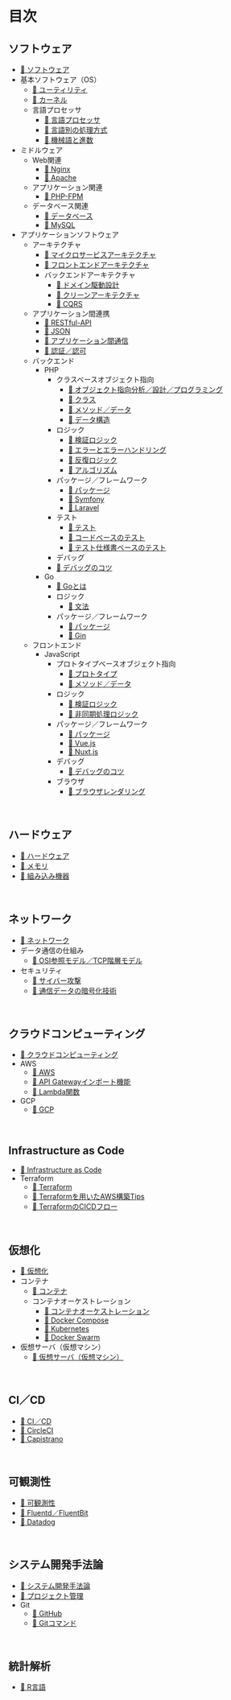 # 目次

## ソフトウェア
* [📖 ︎ソフトウェア](https://hiroki-it.github.io/tech-notebook-gitbook/public/software/software.html)
* 基本ソフトウェア（OS）
    * [📖 ︎ユーティリティ](https://hiroki-it.github.io/tech-notebook-gitbook/public/software/software_basic_utility.html)
    * [📖 ︎カーネル](https://hiroki-it.github.io/tech-notebook-gitbook/public/software/software_basic_kernel.html)
    * 言語プロセッサ
        * [📖 ︎言語プロセッサ](https://hiroki-it.github.io/tech-notebook-gitbook/public/software/software_basic_language_processor.html)
        * [📖 ︎言語別の処理方式](https://hiroki-it.github.io/tech-notebook-gitbook/public/software/software_basic_language_processor_process_mode.html)
        * [📖 ︎機械語と進数](https://hiroki-it.github.io/tech-notebook-gitbook/public/software/software_basic_language_processor_machine_language_and_radix.html)
* ミドルウェア
    * Web関連
        * [📖 ︎Nginx](https://hiroki-it.github.io/tech-notebook-gitbook/public/software/software_middleware_web_nginx.html)
        * [📖 ︎Apache](https://hiroki-it.github.io/tech-notebook-gitbook/public/software/software_middleware_web_apache.html)
    * アプリケーション関連
        * [📖 ︎PHP-FPM](https://hiroki-it.github.io/tech-notebook-gitbook/public/software/software_middleware_application_php_fpm.html)
    * データベース関連
        * [📖 ︎データベース](https://hiroki-it.github.io/tech-notebook-gitbook/public/software/software_middleware_database.html)
        * [📖 My︎SQL](https://hiroki-it.github.io/tech-notebook-gitbook/public/software/software_middleware_database_mysql.html)
* アプリケーションソフトウェア
    * アーキテクチャ
        * [📖 ︎マイクロサービスアーキテクチャ](https://hiroki-it.github.io/tech-notebook-gitbook/public/software/software_application_architecture_microservice.html)
        * [📖 ︎フロントエンドアーキテクチャ](https://hiroki-it.github.io/tech-notebook-gitbook/public/software/software_application_architecture_frontend.html)
        * バックエンドアーキテクチャ
            * [📖 ︎ドメイン駆動設計](https://hiroki-it.github.io/tech-notebook-gitbook/public/software/software_application_architecture_backend_domain_driven_design.html)
            * [📖 ︎クリーンアーキテクチャ](https://hiroki-it.github.io/tech-notebook-gitbook/public/software/software_application_architecture_backend_domain_driven_design_clean_architecture.html)
            * [📖 ︎CQRS](https://hiroki-it.github.io/tech-notebook-gitbook/public/software/software_application_architecture_backend_cqrs.html)
    * アプリケーション間連携
        * [📖 ︎RESTful-API](https://hiroki-it.github.io/tech-notebook-gitbook/public/software/software_application_collaboration_api_restful.html)
        * [📖 ︎JSON](https://hiroki-it.github.io/tech-notebook-gitbook/public/software/software_application_collaboration_json.html)
        * [📖 ︎アプリケーション間通信](https://hiroki-it.github.io/tech-notebook-gitbook/public/software/software_application_collaboration_communication.html)
        * [📖 ︎認証／認可](https://hiroki-it.github.io/tech-notebook-gitbook/public/software/software_application_collaboration_authentication_authorization.html)
    * バックエンド
        * PHP
            * クラスベースオブジェクト指向
                * [📖 ︎オブジェクト指向分析／設計／プログラミング](https://hiroki-it.github.io/tech-notebook-gitbook/public/software/software_application_backend_php_object_orientation_analysis_design_programming.html)
                * [📖 ︎クラス](https://hiroki-it.github.io/tech-notebook-gitbook/public/software/software_application_backend_php_object_orientation_class.html)
                * [📖 ︎メソッド／データ](https://hiroki-it.github.io/tech-notebook-gitbook/public/software/software_application_backend_php_object_orientation_method_data.html)
                * [📖 ︎データ構造](https://hiroki-it.github.io/tech-notebook-gitbook/public/software/software_application_backend_php_object_orientation_data_structure.html)
            * ロジック
                * [📖 ︎検証ロジック](https://hiroki-it.github.io/tech-notebook-gitbook/public/software/software_application_backend_php_logic_validation.html)
                * [📖 ︎エラーとエラーハンドリング](https://hiroki-it.github.io/tech-notebook-gitbook/public/software/software_application_backend_php_logic_error_and_error_handling.html)
                * [📖 ︎反復ロジック](https://hiroki-it.github.io/tech-notebook-gitbook/public/software/software_application_backend_php_logic_iteration.html)
                * [📖 ︎アルゴリズム](https://hiroki-it.github.io/tech-notebook-gitbook/public/software/software_application_backend_php_logic_algorithm.html)
            * パッケージ／フレームワーク
                * [📖 ︎パッケージ](https://hiroki-it.github.io/tech-notebook-gitbook/public/software/software_application_backend_php_package.html)
                * [📖 ︎Symfony](https://hiroki-it.github.io/tech-notebook-gitbook/public/software/software_application_backend_php_framework_symfony.html)
                * [📖 ︎Laravel](https://hiroki-it.github.io/tech-notebook-gitbook/public/software/software_application_backend_php_framework_laravel.html)
            * テスト
                * [📖 ︎テスト](https://hiroki-it.github.io/tech-notebook-gitbook/public/software/software_application_backend_php_testing.html)
                * [📖 ︎コードベースのテスト](https://hiroki-it.github.io/tech-notebook-gitbook/public/software/software_application_backend_php_testing_based_on_code.html)
                * [📖 ︎テスト仕様書ベースのテスト](https://hiroki-it.github.io/tech-notebook-gitbook/public/software/software_application_backend_php_testing_based_on_test_specification.html)
            * デバッグ
            * [📖 ︎デバッグのコツ](https://hiroki-it.github.io/tech-notebook-gitbook/public/software/software_application_backend_php_debug.html)
        * Go
            * [📖 Goとは](https://hiroki-it.github.io/tech-notebook-gitbook/public/software/software_application_backend_go.html)
            * ロジック
                * [📖 文法](https://hiroki-it.github.io/tech-notebook-gitbook/public/software/software_application_backend_go_logic.html)
            * パッケージ／フレームワーク
                * [📖 パッケージ](https://hiroki-it.github.io/tech-notebook-gitbook/public/software/software_application_backend_go_package.html)
                * [📖 Gin](https://hiroki-it.github.io/tech-notebook-gitbook/public/software/software_application_backend_go_framework_gin.html)
    * フロントエンド
        * JavaScript
            * プロトタイプベースオブジェクト指向
                * [📖 ︎プロトタイプ](https://hiroki-it.github.io/tech-notebook-gitbook/public/software/software_application_frontend_js_object_orientation_prototype.html)
                * [📖 ︎メソッド／データ](https://hiroki-it.github.io/tech-notebook-gitbook/public/software/software_application_frontend_js_object_orientation_method_data.html)
            * ロジック
                * [📖 ︎検証ロジック](https://hiroki-it.github.io/tech-notebook-gitbook/public/software/software_application_frontend_js_logic_validation.html)
                * [📖 ︎非同期処理ロジック](https://hiroki-it.github.io/tech-notebook-gitbook/public/software/software_application_frontend_js_logic_asynchronous_process.html)
            * パッケージ／フレームワーク
                * [📖 ︎パッケージ](https://hiroki-it.github.io/tech-notebook-gitbook/public/software/software_application_frontend_js_package.html)
                * [📖 ︎Vue.js](https://hiroki-it.github.io/tech-notebook-gitbook/public/software/software_application_frontend_js_framework_vuejs.html)
                * [📖 ︎Nuxt.js](https://hiroki-it.github.io/tech-notebook-gitbook/public/software/software_application_frontend_js_framework_nuxtjs.html)
            * デバッグ
                * [📖 ︎デバッグのコツ](https://hiroki-it.github.io/tech-notebook-gitbook/public/software/software_application_frontend_js_debug.html)
            * ブラウザ
                * [📖 ︎ブラウザレンダリング](https://hiroki-it.github.io/tech-notebook-gitbook/public/software/software_application_frontend_js_browser_rendering.html)

<br>

## ハードウェア
* [📖 ︎ハードウェア](https://hiroki-it.github.io/tech-notebook-gitbook/public/hardware/hardware.html)
* [📖 ︎メモリ](https://hiroki-it.github.io/tech-notebook-gitbook/public/hardware/hardware_memory.html)
* [📖 ︎組み込み機器](https://hiroki-it.github.io/tech-notebook-gitbook/public/hardware/hardware_embedded_system.html)

<br>

## ネットワーク
* [📖 ︎ネットワーク](https://hiroki-it.github.io/tech-notebook-gitbook/public/network/network.html)
* データ通信の仕組み
    * [📖 ︎OSI参照モデル／TCP階層モデル](https://hiroki-it.github.io/tech-notebook-gitbook/public/network/network_osi_tcp_model.html)
* セキュリティ
    * [📖 ︎サイバー攻撃](https://hiroki-it.github.io/tech-notebook-gitbook/public/network/network_security_cyber_attacks.html)
    * [📖 ︎通信データの暗号化技術](https://hiroki-it.github.io/tech-notebook-gitbook/public/network/network_security_encryption_technology.html)

<br>

## クラウドコンピューティング
* [📖 ︎クラウドコンピューティング](https://hiroki-it.github.io/tech-notebook-gitbook/public/cloud_computing/cloud_computing.html)
* AWS
    * [📖 ︎AWS](https://hiroki-it.github.io/tech-notebook-gitbook/public/cloud_computing/cloud_computing_aws.html)
    * [📖 ︎API Gatewayインポート機能](https://hiroki-it.github.io/tech-notebook-gitbook/public/cloud_computing/cloud_computing_aws_api_gateway_import.html)
    * [📖 ︎Lambda関数](https://hiroki-it.github.io/tech-notebook-gitbook/public/cloud_computing/cloud_computing_aws_lambda_function.html)
* GCP
    * [📖 ︎GCP](https://hiroki-it.github.io/tech-notebook-gitbook/public/cloud_computing/cloud_computing_gcp.html)

<br>

## Infrastructure as Code
* [📖 ︎Infrastructure as Code](https://hiroki-it.github.io/tech-notebook-gitbook/public/infrastructure_as_code/infrastructure_as_code.html)
* Terraform
    * [📖 ︎Terraform](https://hiroki-it.github.io/tech-notebook-gitbook/public/infrastructure_as_code/infrastructure_as_code_terraform.html)
    * [📖 ︎Terraformを用いたAWS構築Tips](https://hiroki-it.github.io/tech-notebook-gitbook/public/infrastructure_as_code/infrastructure_as_code_terraform_aws_tips.html)
    * [📖 ︎TerraformのCICDフロー](https://hiroki-it.github.io/tech-notebook-gitbook/public/infrastructure_as_code/infrastructure_as_code_terraform_ci_cd.html)

<br>

## 仮想化
* [📖 ︎仮想化](https://hiroki-it.github.io/tech-notebook-gitbook/public/virtualization/virtualization.html)
* コンテナ
    * [📖 ︎コンテナ](https://hiroki-it.github.io/tech-notebook-gitbook/public/virtualization/virtualization_container.html)
    * コンテナオーケストレーション
        * [📖 ︎コンテナオーケストレーション](https://hiroki-it.github.io/tech-notebook-gitbook/public/virtualization/virtualization_container_orchestration.html)
        * [📖 ︎Docker Compose](https://hiroki-it.github.io/tech-notebook-gitbook/public/virtualization/virtualization_container_orchestration_docker_compose.html)
        * [📖 ︎Kubernetes](https://hiroki-it.github.io/tech-notebook-gitbook/public/virtualization/virtualization_container_orchestration_kubernetes.html)
        * [📖 ︎Docker Swarm](https://hiroki-it.github.io/tech-notebook-gitbook/public/virtualization/virtualization_container_orchestration_docker_swarm.html)
* ︎仮想サーバ（仮想マシン）
    * [📖 ︎仮想サーバ（仮想マシン）](https://hiroki-it.github.io/tech-notebook-gitbook/public/virtualization/virtualization_server.html)

<br>

## CI／CD
* [📖 ︎CI／CD](https://hiroki-it.github.io/tech-notebook-gitbook/public/ci_cd/ci_cd.html)
* [📖 ︎CircleCI](https://hiroki-it.github.io/tech-notebook-gitbook/public/ci_cd/ci_cd_circleci.html)
* [📖 ︎Capistrano](https://hiroki-it.github.io/tech-notebook-gitbook/public/ci_cd/ci_cd_capistrano.html)

<br>

## 可観測性
* [📖 ︎可観測性](https://hiroki-it.github.io/tech-notebook-gitbook/public/observability/observability.html)
* [📖 ︎Fluentd／FluentBit](https://hiroki-it.github.io/tech-notebook-gitbook/public/observability/observability_fluentd_and_fluentbit.html)
* [📖 ︎Datadog](https://hiroki-it.github.io/tech-notebook-gitbook/public/observability/observability_datadog.html)

<br>

## システム開発手法論
* [📖 ︎システム開発手法論](https://hiroki-it.github.io/tech-notebook-gitbook/public/system_development_methodology/system_development_methodology.html)
* [📖 ︎プロジェクト管理](https://hiroki-it.github.io/tech-notebook-gitbook/public/system_development_methodology/system_development_methodology_project_management.html)
* Git
    * [📖 ︎GitHub](https://hiroki-it.github.io/tech-notebook-gitbook/public/system_development_methodology/system_development_methodology_github.html)
    * [📖 ︎Gitコマンド](https://hiroki-it.github.io/tech-notebook-gitbook/public/system_development_methodology/system_development_methodology_git_command.html)

<br>

## 統計解析
* [📖 ︎R言語](https://hiroki-it.github.io/tech-notebook-gitbook/public/statistic_analysis/statistic_analysis_r.html)
